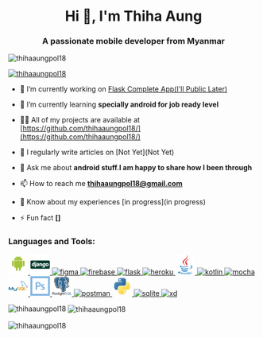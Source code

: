<h1 align="center">Hi 👋, I'm Thiha Aung</h1>
<h3 align="center">A passionate mobile developer from Myanmar</h3>

<p align="left"> <img src="https://komarev.com/ghpvc/?username=thihaaungpol18&label=Profile%20views&color=0e75b6&style=flat" alt="thihaaungpol18" /> </p>

<p align="left"> <a href="https://github.com/ryo-ma/github-profile-trophy"><img src="https://github-profile-trophy.vercel.app/?username=thihaaungpol18" alt="thihaaungpol18" /></a> </p>

- 🔭 I’m currently working on [Flask Complete App(I'll Public Later)](https://github.com/thihaaungpol18/twodigitapp)

- 🌱 I’m currently learning **specially android for job ready level**

- 👨‍💻 All of my projects are available at [https://github.com/thihaaungpol18/](https://github.com/thihaaungpol18/)

- 📝 I regularly write articles on [Not Yet](Not Yet)

- 💬 Ask me about **android stuff.I am happy to share how I been through**

- 📫 How to reach me **thihaaungpol18@gmail.com**

- 📄 Know about my experiences [in progress](in progress)

- ⚡ Fun fact **[]**


<h3 align="left">Languages and Tools:</h3>
<p align="left"> <a href="https://developer.android.com" target="_blank"> <img src="https://raw.githubusercontent.com/devicons/devicon/master/icons/android/android-original-wordmark.svg" alt="android" width="40" height="40"/> </a> <a href="https://www.djangoproject.com/" target="_blank"> <img src="https://raw.githubusercontent.com/devicons/devicon/master/icons/django/django-original.svg" alt="django" width="40" height="40"/> </a> <a href="https://www.figma.com/" target="_blank"> <img src="https://www.vectorlogo.zone/logos/figma/figma-icon.svg" alt="figma" width="40" height="40"/> </a> <a href="https://firebase.google.com/" target="_blank"> <img src="https://www.vectorlogo.zone/logos/firebase/firebase-icon.svg" alt="firebase" width="40" height="40"/> </a> <a href="https://flask.palletsprojects.com/" target="_blank"> <img src="https://www.vectorlogo.zone/logos/pocoo_flask/pocoo_flask-icon.svg" alt="flask" width="40" height="40"/> </a> <a href="https://heroku.com" target="_blank"> <img src="https://www.vectorlogo.zone/logos/heroku/heroku-icon.svg" alt="heroku" width="40" height="40"/> </a> <a href="https://www.java.com" target="_blank"> <img src="https://raw.githubusercontent.com/devicons/devicon/master/icons/java/java-original.svg" alt="java" width="40" height="40"/> </a> <a href="https://kotlinlang.org" target="_blank"> <img src="https://www.vectorlogo.zone/logos/kotlinlang/kotlinlang-icon.svg" alt="kotlin" width="40" height="40"/> </a> <a href="https://mochajs.org" target="_blank"> <img src="https://www.vectorlogo.zone/logos/mochajs/mochajs-icon.svg" alt="mocha" width="40" height="40"/> </a> <a href="https://www.mysql.com/" target="_blank"> <img src="https://raw.githubusercontent.com/devicons/devicon/master/icons/mysql/mysql-original-wordmark.svg" alt="mysql" width="40" height="40"/> </a> <a href="https://www.photoshop.com/en" target="_blank"> <img src="https://raw.githubusercontent.com/devicons/devicon/master/icons/photoshop/photoshop-line.svg" alt="photoshop" width="40" height="40"/> </a> <a href="https://www.postgresql.org" target="_blank"> <img src="https://raw.githubusercontent.com/devicons/devicon/master/icons/postgresql/postgresql-original-wordmark.svg" alt="postgresql" width="40" height="40"/> </a> <a href="https://postman.com" target="_blank"> <img src="https://www.vectorlogo.zone/logos/getpostman/getpostman-icon.svg" alt="postman" width="40" height="40"/> </a> <a href="https://www.python.org" target="_blank"> <img src="https://raw.githubusercontent.com/devicons/devicon/master/icons/python/python-original.svg" alt="python" width="40" height="40"/> </a> <a href="https://www.sqlite.org/" target="_blank"> <img src="https://www.vectorlogo.zone/logos/sqlite/sqlite-icon.svg" alt="sqlite" width="40" height="40"/> </a> <a href="https://www.adobe.com/products/xd.html" target="_blank"> <img src="https://cdn.worldvectorlogo.com/logos/adobe-xd.svg" alt="xd" width="40" height="40"/> </a> </p>

<p><img align="left" src="https://github-readme-stats.vercel.app/api/top-langs?username=thihaaungpol18&show_icons=true&locale=en&layout=compact" alt="thihaaungpol18" /></p>

<p>&nbsp;<img align="center" src="https://github-readme-stats.vercel.app/api?username=thihaaungpol18&show_icons=true&locale=en" alt="thihaaungpol18" /></p>

<p><img align="center" src="https://github-readme-streak-stats.herokuapp.com/?user=thihaaungpol18&" alt="thihaaungpol18" /></p>

